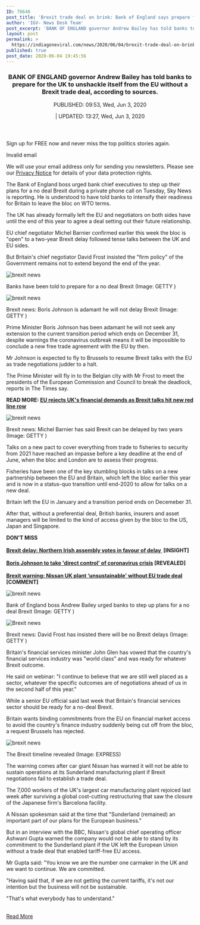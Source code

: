 ```yaml
---
ID: 78640
post_title: 'Brexit trade deal on brink: Bank of England says prepare for no deal -UK set for WTO rules'
author: 'IGV- News Desk Team'
post_excerpt: 'BANK OF ENGLAND governor Andrew Bailey has told banks to prepare for the UK to unshackle itself from the EU without a Brexit trade deal, according to sources.PUBLISHED: 09:53, Wed, Jun 3, 2020 | UPDATED: 13:27, Wed, Jun 3, 2020 Sign up for FREE now and never miss the top politics stories again. Invalid emailWe&hellip;'
layout: post
permalink: >
  https://indiagoneviral.com/news/2020/06/04/brexit-trade-deal-on-brink-bank-of-england-says-prepare-for-no-deal-uk-set-for-wto-rules/78640/india-gone-viral/
published: true
post_date: 2020-06-04 19:45:56
---
```

<div data-story="1290685" id="singleArticle" role="main"> <article data-io-article-url="https://www.express.co.uk/news/uk/1290685/brexit-news-no-deal-brexit-bank-of-england-andrew-bailey-eu-trade-talks-uk" itemprop="mainEntity" itemscope="" itemtype="http://schema.org/NewsArticle"> <header><h3>BANK OF ENGLAND governor Andrew Bailey has told banks to prepare for the UK to unshackle itself from the EU without a Brexit trade deal, according to sources.</h3><div><div><div><meta content="2020-06-03T09:53:00Z" itemprop="datepublished"></meta><p><time datetime="2020-06-03T09:53:00Z"><span>PUBLISHED: </span> <span>09:53, Wed, Jun 3, 2020</span> </time></p><meta content="2020-06-03T13:27:06Z" itemprop="dateModified"></meta><p><time datetime="2020-06-03T13:27:06Z"> | UPDATED: <span>13:27, Wed, Jun 3, 2020</span> </time></p></div></div></div> </header><div data-type="article-body"><div><div><div><p> Sign up for <span>FREE</span> now and never miss the top politics stories again.</p><p> <span></span> <span>Invalid email</span></p><p>We will use your email address only for sending you newsletters. Please see our <a href="http://www.express.co.uk/privacy">Privacy Notice</a> for details of your data protection rights.</p></div></div><div><p>The Bank of England boss urged bank chief executives to step up their plans for a no deal Brexit during a private phone call on Tuesday, Sky News is reporting. He is understood to have told banks to intensify their readiness for Britain to leave the bloc on WTO terms. </p></div>  <div><p><span>The UK has already formally left the EU and negotiators on both sides have until the end of this year to agree a deal setting out their future relationship.</span></p><p>EU chief negotiator Michel Barnier confirmed earlier this week the bloc is "open" to a two-year Brexit delay followed tense talks between the UK and EU sides.</p><p>But <span>Britain's chief negotiator </span>David Frost insisted the "firm policy" of the Government remains not to extend beyond the end of the year.</p></div><div><p><picture><source data-  type="image/webp"><img alt="brexit news" data-h="350" data-src="https://cdn.images.express.co.uk/img/dynamic/1/590x/brexit-news-1290685.jpg?r=1591187223913" data-w="590" src="https://cdn.images.express.co.uk/img/page/preloaderbig.gif"></img></source></picture><meta content="https://cdn.images.express.co.uk/img/dynamic/1/590x/brexit-news-1290685.jpg?r=1591187223913" itemprop="image"></meta></p><p><span>Banks have been told to prepare for a no deal Brexit <span>(Image: GETTY )</span></span></p></div><div><p><picture><source data-  type="image/webp"><img alt="brexit news " data-h="350" data-src="https://cdn.images.express.co.uk/img/dynamic/1/590x/secondary/2498382.jpg?r=1591187223952" data-w="590" src="https://cdn.images.express.co.uk/img/page/preloaderbig.gif" title="brexit news "></img></source></picture></p><p><span>Brexit news: Boris Johnson is adamant he will not delay Brexit <span>(Image: GETTY )</span></span></p></div><div><p>Prime Minister Boris Johnson has been adamant he will not seek any extension to the current transition period which ends on December 31, despite warnings the coronavirus outbreak means it will be impossible to conclude a new free trade agreement with the EU by then.</p><p>Mr Johnson is expected to fly to Brussels to resume Brexit talks with the EU as trade negotiations judder to a halt.</p><p>The Prime Minister will fly in to the Belgian city with Mr Frost to meet the presidents of the European Commission and Council to break the deadlock, reports in The Times say.</p><p><strong>READ MORE: <a data-link-tracking="InArticle|Link" href="http://www.express.co.uk/news/uk/1290640/Brexit-news-UK-EU-trade-talks-financial-services-Michel-Barnier-Boris-Johnson-latest" target="_blank" rel="noopener noreferrer">EU rejects UK's financial demands as Brexit talks hit new red line row</a></strong></p></div><div><p><picture><source data-  type="image/webp"><img alt="brexit news" data-h="350" data-src="https://cdn.images.express.co.uk/img/dynamic/1/590x/secondary/2498384.jpg?r=1591187224034" data-w="590" src="https://cdn.images.express.co.uk/img/page/preloaderbig.gif" title="brexit news"></img></source></picture></p><p><span>Brexit news: Michel Barnier has said Brexit can be delayed by two years <span>(Image: GETTY )</span></span></p></div><div><p>Talks on a new pact to cover everything from trade to fisheries to security from 2021 have reached an impasse before a key deadline at the end of June, when the bloc and London are to assess their progress.</p><p>Fisheries have been one of the key stumbling blocks in talks on a new partnership between the EU and Britain, which left the bloc earlier this year and is now in a status-quo transition until end-2020 to allow for talks on a new deal.<strong></strong></p><p>Britain left the EU in January and a transition period ends on Decemeber 31.</p><p>After that, without a preferential deal, British banks, insurers and asset managers will be limited to the kind of access given by the bloc to the US, Japan and Singapore.</p><p><strong>DON'T MISS</strong><br></br><strong><a data-link-tracking="InArticle|Link" data-name="Brexit delay: Northern Irish assembly votes in favour of delay " href="http://www.express.co.uk/news/politics/1290695/Brexit-news-brexit-delay-Northern-Ireland-assembly-stormont-Brexit-extension-Brussels" target="_blank" rel="noopener noreferrer">Brexit delay: Northern Irish assembly votes in favour of delay </a> [INSIGHT]</strong><br></br><strong><a data-link-tracking="InArticle|Link" href="http://www.express.co.uk/news/uk/1290583/Boris-Johnson-coronavirus-government-committee-changes-lockdown-dominic-cummings-brexit" target="_blank" rel="noopener noreferrer">Boris Johnson to take 'direct control' of coronavirus crisis</a> [REVEALED]</strong><br></br><strong><a data-link-tracking="InArticle|Link" href="http://www.express.co.uk/news/politics/1290600/Brexit-warning-Nissan-UK-plant-Britain-EU-trade-deal-Renault-manufacturing" target="_blank" rel="noopener noreferrer">Brexit warning: Nissan UK plant ‘unsustainable’ without EU trade deal</a> [COMMENT]</strong></p></div><div><p><picture><source data-  type="image/webp"><img alt="brexit news" data-h="350" data-src="https://cdn.images.express.co.uk/img/dynamic/1/590x/secondary/brexit-news-2498410.jpg?r=1591187224114" data-w="590" src="https://cdn.images.express.co.uk/img/page/preloaderbig.gif" title="brexit news"></img></source></picture></p><p><span>Bank of England boss Andrew Bailey urged banks to step up plans for a no deal Brexit <span>(Image: GETTY )</span></span></p></div><div><p><picture><source data-  type="image/webp"><img alt="Brexit news " data-h="350" data-src="https://cdn.images.express.co.uk/img/dynamic/1/590x/secondary/brexit-news-2498409.jpg?r=1591187224178" data-w="590" src="https://cdn.images.express.co.uk/img/page/preloaderbig.gif" title="Brexit news "></img></source></picture></p><p><span>Brexit news: David Frost has insisted there will be no Brexit delays <span>(Image: GETTY )</span></span></p></div><div><p>Britain's financial services minister John Glen has vowed that the country's financial services industry was "world class" and was ready for whatever Brexit outcome.</p><p>He said on webinar: "I continue to believe that we are still well placed as a sector, whatever the specific outcomes are of negotiations ahead of us in the second half of this year." </p><p>While a senior EU official said last week that Britain's financial services sector should be ready for a no-deal Brexit.</p><p>Britain wants binding commitments from the EU on financial market access to avoid the country's finance industry suddenly being cut off from the bloc, a request Brussels has rejected. </p></div><div><p><picture><source data-  type="image/webp"><img alt="brexit news " data-h="590" data-src="https://cdn.images.express.co.uk/img/dynamic/1/590x/secondary/2498379.jpg?r=1591187224251" data-w="590" src="https://cdn.images.express.co.uk/img/page/preloaderbig.gif" title="brexit news "></img></source></picture></p><p><span>The Brexit timeline revealed <span>(Image: EXPRESS)</span></span></p></div><div><p><span>The warning comes after car giant Nissan has warned it will not be able to sustain operations at its Sunderland manufacturing plant if Brexit negotiations fail to establish a trade deal.</span></p><p>The 7,000 workers of the UK's largest car manufacturing plant rejoiced last week after surviving a global cost-cutting restructuring that saw the closure of the Japanese firm's Barcelona facility.</p><p>A Nissan spokesman said at the time that "Sunderland (remained) an important part of our plans for the European business."</p><p>But in an interview with the BBC, Nissan's global chief operating officer Ashwani Gupta warned the company would not be able to stand by its commitment to the Sunderland plant if the UK left the European Union without a trade deal that enabled tariff-free EU access.</p></div><div><p>Mr Gupta said: "You know we are the number one carmaker in the UK and we want to continue. We are committed.</p><p>"Having said that, if we are not getting the current tariffs, it's not our intention but the business will not be sustainable.</p><p>"That's what everybody has to understand."</p></div></div></div> </article></div><br/><a href="https://www.express.co.uk/news/uk/1290685/brexit-news-no-deal-brexit-bank-of-england-andrew-bailey-eu-trade-talks-uk" class="button purchase" rel="nofollow noopener noreferrer" target="_blank">Read More</a>